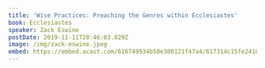```yaml
---
title: 'Wise Practices: Preaching the Genres within Ecclesiastes'
book: Ecclesiastes
speaker: Zack Eswine
postDate: 2019-11-11T20:46:03.829Z
image: /img/zack-eswine.jpeg
embed: https://embed.acast.com/616749934b50e300121f47a4/617314c15fe2410014a93536?theme=light&subscribe=false
---
```

